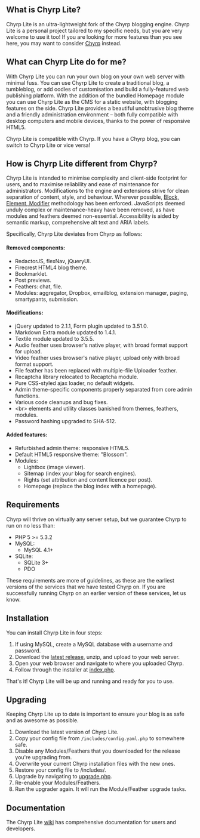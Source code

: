 ## What is Chyrp Lite?

Chyrp Lite is an ultra-lightweight fork of the Chyrp blogging engine. Chyrp Lite is a personal project tailored to my specific needs, but you are very welcome to use it too! If you are looking for more features than you see here, you may want to consider [Chyrp](http://chyrp.net/) instead.

## What can Chyrp Lite do for me?
With Chyrp Lite you can run your own blog on your own web server with minimal fuss. You can use Chyrp Lite to create a traditional blog, a tumbleblog, or add oodles of customisation and build a fully-featured web publishing platform. With the addition of the bundled Homepage module you can use Chyrp Lite as the CMS for a static website, with blogging features on the side. Chyrp Lite provides a beautiful unobtrusive blog theme and a friendly administration environment – both fully compatible with desktop computers and mobile devices, thanks to the power of responsive HTML5.

Chyrp Lite is compatible with Chyrp. If you have a Chyrp blog, you can switch to Chyrp Lite or vice versa!

## How is Chyrp Lite different from Chyrp?
Chyrp Lite is intended to minimise complexity and client-side footprint for users, and to maximise reliability and ease of maintenance for administrators. Modifications to the engine and extensions strive for clean separation of content, style, and behaviour. Wherever possible, [Block, Element, Modifier](http://api.yandex.com/bem/) methodology has been enforced. JavaScripts deemed unduly complex or maintenance-heavy have been removed, as have modules and feathers deemed non-essential. Accessibility is aided by semantic markup, comprehensive alt text and ARIA labels.

Specifically, Chyrp Lite deviates from Chyrp as follows:

#### Removed components:
* RedactorJS, flexNav, jQueryUI.
* Firecrest HTML4 blog theme.
* Bookmarklet.
* Post previews.
* Feathers: chat, file.
* Modules: aggregator, Dropbox, emailblog, extension manager, paging, smartypants, submission.

#### Modifications:
* jQuery updated to 2.1.1, Form plugin updated to 3.51.0.
* Markdown Extra module updated to 1.4.1.
* Textile module updated to 3.5.5.
* Audio feather uses browser's native player, with broad format support for upload.
* Video feather uses browser's native player, upload only with broad format support.
* File feather has been replaced with multiple-file Uploader feather.
* Recaptcha library relocated to Recaptcha module.
* Pure CSS-styled ajax loader, no default widgets.
* Admin theme-specific components properly separated from core admin functions.
* Various code cleanups and bug fixes.
* &lt;br&gt; elements and utility classes banished from themes, feathers, modules.
* Password hashing upgraded to SHA-512.

#### Added features:
* Refurbished admin theme: responsive HTML5.
* Default HTML5 responsive theme: "Blossom".
* Modules:
  - Lightbox (image viewer).
  - Sitemap (index your blog for search engines).
  - Rights (set attribution and content licence per post).
  - Homepage (replace the blog index with a homepage).

## Requirements
Chyrp will thrive on virtually any server setup, but we guarantee Chyrp to run on no less than:

* PHP 5 >= 5.3.2
* MySQL:
  - MySQL 4.1+
* SQLite:
  - SQLite 3+
  - PDO

These requirements are more of guidelines, as these are the earliest versions of the services that we have tested Chyrp on. If you are successfully running Chyrp on an earlier version of these services, let us know.

## Installation
You can install Chyrp Lite in four steps:

1. If using MySQL, create a MySQL database with a username and password.
2. Download the [latest release](https://github.com/xenocrat/chyrp-lite/releases), unzip, and upload to your web server.
3. Open your web browser and navigate to where you uploaded Chyrp.
4. Follow through the installer at [index.php](index.php).

That's it! Chyrp Lite will be up and running and ready for you to use.

## Upgrading
Keeping Chyrp Lite up to date is important to ensure your blog is as safe and as awesome as possible.

1. Download the latest version of Chyrp Lite.
2. Copy your config file from `/includes/config.yaml.php` to somewhere safe.
3. Disable any Modules/Feathers that you downloaded for the release you're upgrading from.
4. Overwrite your current Chyrp installation files with the new ones.
5. Restore your config file to /includes/.
6. Upgrade by navigating to [upgrade.php](upgrade.php).
7. Re-enable your Modules/Feathers.
8. Run the upgrader again. It will run the Module/Feather upgrade tasks.

## Documentation
The Chyrp Lite [wiki](https://github.com/xenocrat/chyrp-lite/wiki) has comprehensive documentation for users and developers.
